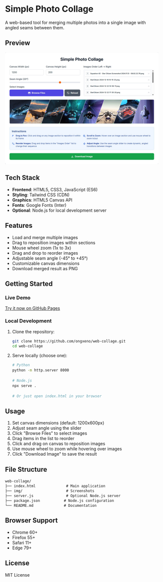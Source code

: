 # Simple Photo Collage

A web-based tool for merging multiple photos into a single image with angled seams between them.

## Preview

![Simple Photo Collage Screenshot](img/image-1755743492424.png)
## Tech Stack

- **Frontend**: HTML5, CSS3, JavaScript (ES6)
- **Styling**: Tailwind CSS (CDN)
- **Graphics**: HTML5 Canvas API
- **Fonts**: Google Fonts (Inter)
- **Optional**: Node.js for local development server

## Features

- Load and merge multiple images
- Drag to reposition images within sections
- Mouse wheel zoom (1x to 3x)
- Drag and drop to reorder images
- Adjustable seam angle (-45° to +45°)
- Customizable canvas dimensions
- Download merged result as PNG

## Getting Started

### Live Demo
[Try it now on GitHub Pages](https://ongxeno.github.io/web-collage/)

### Local Development

1. Clone the repository:
   ```bash
   git clone https://github.com/ongxeno/web-collage.git
   cd web-collage
   ```

2. Serve locally (choose one):
   ```bash
   # Python
   python -m http.server 8000
   
   # Node.js
   npx serve .
   
   # Or just open index.html in your browser
   ```

## Usage

1. Set canvas dimensions (default: 1200x600px)
2. Adjust seam angle using the slider
3. Click "Browse Files" to select images
4. Drag items in the list to reorder
5. Click and drag on canvas to reposition images
6. Use mouse wheel to zoom while hovering over images
7. Click "Download Image" to save the result

## File Structure

```
web-collage/
├── index.html              # Main application
├── img/                    # Screenshots
├── server.js               # Optional Node.js server
├── package.json           # Node.js configuration
└── README.md              # Documentation
```

## Browser Support

- Chrome 60+
- Firefox 55+  
- Safari 11+
- Edge 79+

## License

MIT License
